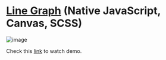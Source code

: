 # [Line Graph](https://sergeyserkov.github.io/LineGraph/) (Native JavaScript, Canvas, SCSS)

![image](https://user-images.githubusercontent.com/68920116/114435707-24a00580-9bcd-11eb-88fb-a5602a8794ad.png)


Check this [link](https://sergeyserkov.github.io/LineGraph/) to watch demo.
